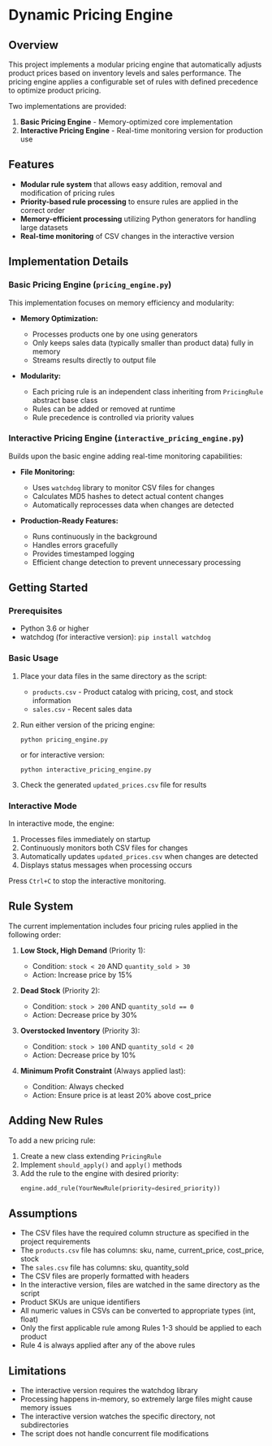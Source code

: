 # Dynamic Pricing Engine

## Overview

This project implements a modular pricing engine that automatically adjusts product prices based on inventory levels and sales performance. The pricing engine applies a configurable set of rules with defined precedence to optimize product pricing.

Two implementations are provided:
1. **Basic Pricing Engine** - Memory-optimized core implementation
2. **Interactive Pricing Engine** - Real-time monitoring version for production use

## Features

- **Modular rule system** that allows easy addition, removal and modification of pricing rules
- **Priority-based rule processing** to ensure rules are applied in the correct order
- **Memory-efficient processing** utilizing Python generators for handling large datasets
- **Real-time monitoring** of CSV changes in the interactive version

## Implementation Details

### Basic Pricing Engine (`pricing_engine.py`)

This implementation focuses on memory efficiency and modularity:

- **Memory Optimization:** 
  - Processes products one by one using generators
  - Only keeps sales data (typically smaller than product data) fully in memory
  - Streams results directly to output file

- **Modularity:**
  - Each pricing rule is an independent class inheriting from `PricingRule` abstract base class
  - Rules can be added or removed at runtime
  - Rule precedence is controlled via priority values

### Interactive Pricing Engine (`interactive_pricing_engine.py`)

Builds upon the basic engine adding real-time monitoring capabilities:

- **File Monitoring:**
  - Uses `watchdog` library to monitor CSV files for changes
  - Calculates MD5 hashes to detect actual content changes
  - Automatically reprocesses data when changes are detected

- **Production-Ready Features:**
  - Runs continuously in the background
  - Handles errors gracefully
  - Provides timestamped logging
  - Efficient change detection to prevent unnecessary processing

## Getting Started

### Prerequisites

- Python 3.6 or higher
- watchdog (for interactive version): `pip install watchdog`

### Basic Usage

1. Place your data files in the same directory as the script:
   - `products.csv` - Product catalog with pricing, cost, and stock information
   - `sales.csv` - Recent sales data

2. Run either version of the pricing engine:
   ```
   python pricing_engine.py
   ```
   or for interactive version:
   ```
   python interactive_pricing_engine.py
   ```

3. Check the generated `updated_prices.csv` file for results

### Interactive Mode

In interactive mode, the engine:
1. Processes files immediately on startup
2. Continuously monitors both CSV files for changes
3. Automatically updates `updated_prices.csv` when changes are detected
4. Displays status messages when processing occurs

Press `Ctrl+C` to stop the interactive monitoring.

## Rule System

The current implementation includes four pricing rules applied in the following order:

1. **Low Stock, High Demand** (Priority 1):
   - Condition: `stock < 20` AND `quantity_sold > 30`
   - Action: Increase price by 15%

2. **Dead Stock** (Priority 2):
   - Condition: `stock > 200` AND `quantity_sold == 0`
   - Action: Decrease price by 30%

3. **Overstocked Inventory** (Priority 3):
   - Condition: `stock > 100` AND `quantity_sold < 20`
   - Action: Decrease price by 10%

4. **Minimum Profit Constraint** (Always applied last):
   - Condition: Always checked
   - Action: Ensure price is at least 20% above cost_price

## Adding New Rules

To add a new pricing rule:

1. Create a new class extending `PricingRule`
2. Implement `should_apply()` and `apply()` methods
3. Add the rule to the engine with desired priority:
   ```python
   engine.add_rule(YourNewRule(priority=desired_priority))
   ```

## Assumptions

- The CSV files have the required column structure as specified in the project requirements
- The `products.csv` file has columns: sku, name, current_price, cost_price, stock
- The `sales.csv` file has columns: sku, quantity_sold
- The CSV files are properly formatted with headers
- In the interactive version, files are watched in the same directory as the script
- Product SKUs are unique identifiers
- All numeric values in CSVs can be converted to appropriate types (int, float)
- Only the first applicable rule among Rules 1-3 should be applied to each product
- Rule 4 is always applied after any of the above rules

## Limitations

- The interactive version requires the watchdog library
- Processing happens in-memory, so extremely large files might cause memory issues
- The interactive version watches the specific directory, not subdirectories
- The script does not handle concurrent file modifications
